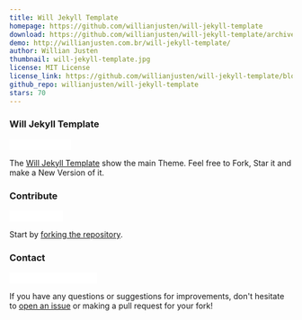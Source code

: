 ```yaml
---
title: Will Jekyll Template
homepage: https://github.com/willianjusten/will-jekyll-template
download: https://github.com/willianjusten/will-jekyll-template/archive/master.zip
demo: http://willianjusten.com.br/will-jekyll-template/
author: Willian Justen
thumbnail: will-jekyll-template.jpg
license: MIT License
license_link: https://github.com/willianjusten/will-jekyll-template/blob/master/LICENSE
github_repo: willianjusten/will-jekyll-template
stars: 70
---
```


### Will Jekyll Template

<iframe
src="//ghbtns.com/github-btn.html?user=willianjusten&repo=will-jekyll-template&type=watch&count=true&size=small"
allowtransparency="true" frameborder="0" scrolling="0" width="110px"
height="20px"></iframe>

The [Will Jekyll Template](https://github.com/willianjusten/will-jekyll-template/)
show the main Theme. Feel free to Fork, Star it and make a New Version
of it.

### Contribute

<iframe
src="//ghbtns.com/github-btn.html?user=willianjusten&repo=will-jekyll-template&type=fork&count=true&size=small"
allowtransparency="true" frameborder="0" scrolling="0" width="95px"
height="20px"></iframe>

Start by [forking the repository](https://github.com/willianjusten/will-jekyll-template/).

### Contact

<iframe
src="//ghbtns.com/github-btn.html?user=willianjusten&type=follow&count=true&size=small"
allowtransparency="true" frameborder="0" scrolling="0" width="156px"
height="20px"></iframe>

If you have any questions or suggestions for improvements, don't
hesitate to [open an issue](https://github.com/willianjusten/will-jekyll-template/issues)
or making a pull request for your fork!
